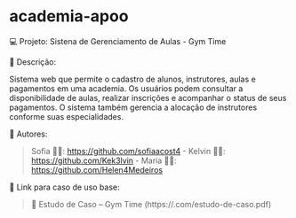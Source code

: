 # academia-apoo

💻 Projeto:
Sistena de Gerenciamento de Aulas -  Gym Time

📝 Descrição:

Sistema web que permite o cadastro de alunos, instrutores, aulas e pagamentos em uma academia. Os usuários podem consultar a disponibilidade de aulas, realizar inscrições e acompanhar o status de seus pagamentos. O sistema também gerencia a alocação de instrutores conforme suas especialidades.

👥 Autores: 
> Sofia 👩‍💻: https://github.com/sofiaacost4 -
> Kelvin 👨‍💻: https://github.com/Kek3lvin -
> Maria 👩‍💻: https://github.com/Helen4Medeiros


🔗 Link para caso de uso base:
> 📄 Estudo de Caso – Gym Time (https://.com/estudo-de-caso.pdf)
 
